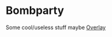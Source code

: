 # Bombparty
Some cool/useless stuff maybe
[Overlay](https://github.com/SuperRandomGuy/Bombparty/blob/master/BP%20Little%20Overlay.user.js)
